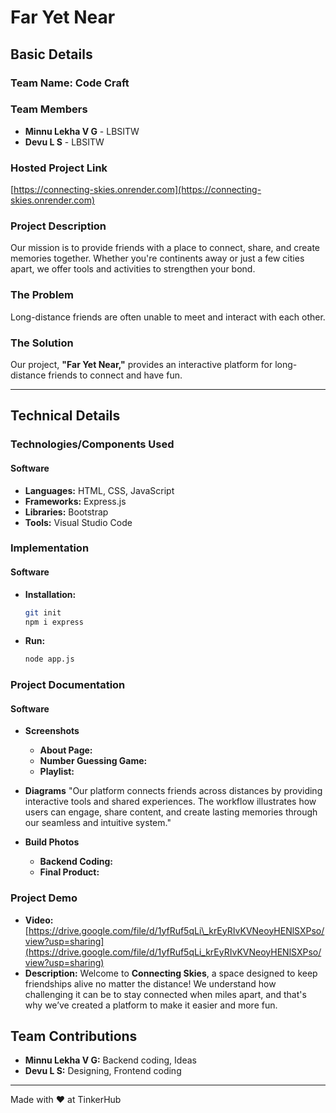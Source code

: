 # Far Yet Near

## Basic Details

### Team Name: Code Craft

### Team Members

  - **Minnu Lekha V G** - LBSITW
  - **Devu L S** - LBSITW

### Hosted Project Link

[https://connecting-skies.onrender.com](https://connecting-skies.onrender.com)

### Project Description

Our mission is to provide friends with a place to connect, share, and create memories together. Whether you're continents away or just a few cities apart, we offer tools and activities to strengthen your bond.

### The Problem

Long-distance friends are often unable to meet and interact with each other.

### The Solution

Our project, **"Far Yet Near,"** provides an interactive platform for long-distance friends to connect and have fun.

-----

## Technical Details

### Technologies/Components Used

#### Software

  - **Languages:** HTML, CSS, JavaScript
  - **Frameworks:** Express.js
  - **Libraries:** Bootstrap
  - **Tools:** Visual Studio Code

### Implementation

#### Software

  - **Installation:**
    ```bash
    git init
    npm i express
    ```
  - **Run:**
    ```bash
    node app.js
    ```

### Project Documentation

#### Software

  - **Screenshots**

      - **About Page:** 
      - **Number Guessing Game:** 
      - **Playlist:** 

  - **Diagrams**
    "Our platform connects friends across distances by providing interactive tools and shared experiences. The workflow illustrates how users can engage, share content, and create lasting memories through our seamless and intuitive system."

  - **Build Photos**

      - **Backend Coding:** 
      - **Final Product:** 

### Project Demo

  - **Video:** [https://drive.google.com/file/d/1yfRuf5qLi\_krEyRIvKVNeoyHENlSXPso/view?usp=sharing](https://drive.google.com/file/d/1yfRuf5qLi_krEyRIvKVNeoyHENlSXPso/view?usp=sharing)
  - **Description:** Welcome to **Connecting Skies**, a space designed to keep friendships alive no matter the distance\! We understand how challenging it can be to stay connected when miles apart, and that's why we’ve created a platform to make it easier and more fun.

## Team Contributions

  - **Minnu Lekha V G:** Backend coding, Ideas
  - **Devu L S:** Designing, Frontend coding

-----

Made with ❤️ at TinkerHub
